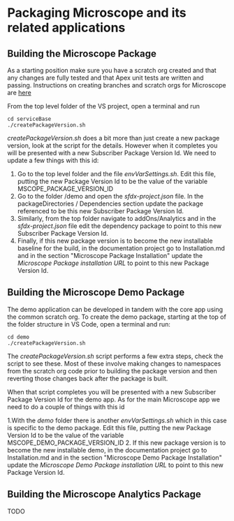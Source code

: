 # Packaging Microscope and its related applications

## Building the Microscope Package

As a starting position make sure you have a scratch org created and that any changes are fully tested and that Apex unit tests are written and passing. Instructions on creating branches and scratch orgs for Microscope are [here](/app-maintenance/DevelopingMicroscope.md)

From the top level folder of the VS project, open a terminal and run

```
cd serviceBase
./createPackageVersion.sh
```

*createPackageVersion.sh* does a bit more than just create a new package version, look at the script for the details. However when it completes you will be presented with a new Subscriber Package Version Id. We need to update a few things with this id:

1. Go to the top level folder and the file  *envVarSettings.sh*. Edit this file, putting the new Package Version Id to be the value of the variable MSCOPE_PACKAGE_VERSION_ID
2. Go to the folder /demo and open the *sfdx-project.json* file. In the packageDirectories / Dependencies section update the package referenced to be this new Subscriber Package Version Id.
3. Similarly, from the top folder navigate to addOns/Analytics and in the *sfdx-project.json* file edit the dependency package to point to this new Subscriber Package Version Id.
4. Finally, if this new package version is to become the new installable baseline for the build, in the documentation project go to Installation.md and in the section "Microscope Package Installation" update the *Microscope Package installation URL* to point to this new Package Version Id.

## Building the Microscope Demo Package

The demo application can be developed in tandem with the core app using the common scratch org. To create the demo package, starting at the top of the folder structure in VS Code, open a terminal and run:

```
cd demo
./createPackageVersion.sh
```


The *createPackageVersion.sh* script performs a few extra steps, check the script to see these. Most of these involve making changes to namespaces from the scratch org code prior to building the package version and then reverting those changes back after the package is built.

When that script completes you will be presented with a new Subscriber Package Version Id for the demo app. As for the main Microscope app we need to do a couple of things with this id

1.With the *demo* folder there is another *envVarSettings.sh* which in this case is specific to the demo package. Edit this file, putting the new Package Version Id to be the value of the variable MSCOPE_DEMO_PACKAGE_VERSION_ID
2. If this new package version is to become the new installable demo, in the documentation project go to Installation.md and in the section "Microscope Demo Package Installation" update the *Microscope Demo Package installation URL* to point to this new Package Version Id.

## Building the Microscope Analytics Package

TODO